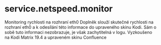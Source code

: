 # service.netspeed.monitor
Monitoring rychlosti na rozhraní eth0
Doplněk slouží skutečné rychlosti na rozhraní eth0 a k odesílání této informace do upraveného skinu Kodi. Sám o sobě tuto informaci nezobrazuje, je však zachytitelná v logu. Vyzkoušeno na Kodi Matrix 19.4 a upraveném skinu Confluence
